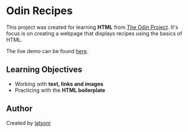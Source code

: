 # Odin Recipes

This project was created for learning **HTML** from [The Odin Project](https://www.theodinproject.com/lessons/foundations-recipes). It's focus is on creating a webpage that displays 
recipes using the basics of HTML.

The live demo can be found [here](https://latsonj.github.io/odin-recipes/).

## Learning Objectives

 - Working with **text, links and images**
 - Practicing with the **HTML boilerplate** 

## Author

Created by [latsonj](https://github.com/latsonj)